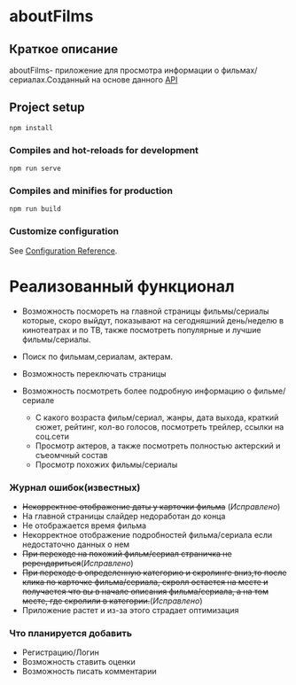 # aboutFilms

## Краткое описание
aboutFilms- приложение для просмотра информации о фильмах/сериалах.Созданный на основе данного [API](https://www.themoviedb.org/documentation/api?language=ru)
## Project setup
```
npm install
```

### Compiles and hot-reloads for development
```
npm run serve
```

### Compiles and minifies for production
```
npm run build
```

### Customize configuration
See [Configuration Reference](https://cli.vuejs.org/config/).


# Реализованный функционал

* Возможность посмореть на главной страницы фильмы/сериалы которые, скоро выйдут, показывают на сегодняшний день/неделю в кинотеатрах и по ТВ, также посмотреть  популярные и лучшие фильмы/сериалы.

* Поиск по фильмам,сериалам, актерам.

* Возможность переключать страницы

* Возможность посмотреть более подробную информацию о фильме/сериале <br />
    * С какого возраста фильм/сериал, жанры, дата выхода, краткий сюжет, рейтинг, кол-во голосов, посмотреть трейлер, ссылки на соц.сети
    * Просмотр актеров, а также посмотреть полностью актерский и съеомчный состав
    * Просмотр похожих фильмы/сериалы


### Журнал ошибок(известных)

* ~~Некорректное отображение даты у карточки фильма~~ (*Исправлено*)
* На главной страницы слайдер недоработан до конца
* Не отображается время фильма
* Некорректное отображение подробностей фильма/сериала если недостаточно данных о нем
* ~~При переходе на похожий фильм/сериал страничка не ререндариться~~(*Исправлено*)
* ~~При переходе в определенную категорию и скролинге вниз,то после клика по карточке фильма/сериала, скролл остается на месте и получается что вы в начале описания фильма/сериала, а на том месте, где скролили в категории.~~(*Исправлено*)
* Приложение растет и из-за этого страдает оптимизация

### Что планируется добавить

* Регистрацию/Логин
* Возможность ставить оценки
* Возможность писать комментарии
